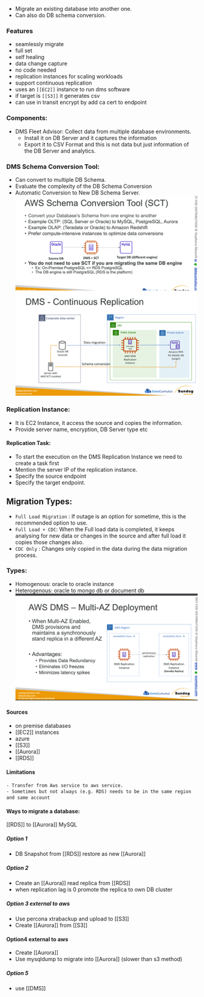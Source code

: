 - Migrate an existing database into another one.
- Can also do DB schema conversion.
### Features
- seamlessly migrate
- full set
- self healing
- data change capture
- no code needed
- replication instances for scaling workloads
- support continuous replication
- uses an `[[EC2]]` instance to run dms software
- if target is `[[S3]]` it generates csv
- can use in transit encrypt by add ca cert to endpoint
### Components:
- DMS Fleet Advisor: Collect data from multiple database environments.
    - Install it on DB Server and it captures the information
    - Export it to CSV Format and this is not data but just information of the DB Server and analytics.
### DMS Schema Conversion Tool:
- Can convert to multiple DB Schema.
- Evaluate the complexity of the DB Schema Conversion
- Automatic Conversion to New DB Schema Server.
![alt text](image-5.png)
![alt text](image-6.png)
### Replication Instance:
- It is EC2 Instance, it access the source and copies the information.
- Provide server name, encryption, DB Server type etc
#### Replication Task:
- To start the execution on the DMS Replication Instance we need to create a task first
- Mention the server IP of the replication instance.
- Specify the source endpoint
- Specify the target endpoint.
## Migration Types:
- `Full Load Migration` : If outage is an option for sometime, this is the recommended option to use.
- `Full Load + CDC`: When the Full load data is completed, it keeps analysing for new data or changes in the source and after full load it copies those changes also.
- `CDC Only` : Changes only copied in the data during the data migration process.
### Types:
- Homogenous: oracle to oracle instance
- Heterogenous: oracle to mongo db or document db
![alt text](image-7.png)
#### Sources
- on premise databases
- [[EC2]] instances
- azure
- [[S3]]
- [[Aurora]]
- [[RDS]]

#### Limitations
    - Transfer from Aws service to aws service.
    - Sometimes but not always (e.g. RDS) needs to be in the same region and same account
#### Ways to migrate a database:
[[RDS]] to [[Aurora]] MySQL
##### Option 1
- DB Snapshot from [[RDS]] restore as new [[Aurora]]
##### Option 2
- Create an [[Aurora]] read replica from [[RDS]]
- when replication lag is 0 promote the replica to own DB cluster
##### Option 3 external to aws
- Use percona xtrabackup and upload to [[S3]]
- Create [[Aurora]] from [[S3]]
#### Option4 external to aws
- Create [[Aurora]]
- Use mysqldump to migrate into [[Aurora]] (slower than s3 method)
##### Option 5
- use [[DMS]]

